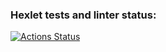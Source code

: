 ### Hexlet tests and linter status:
[![Actions Status](https://github.com/raf-coffee/qa-engineer-project-84/actions/workflows/hexlet-check.yml/badge.svg)](https://github.com/raf-coffee/qa-engineer-project-84/actions)